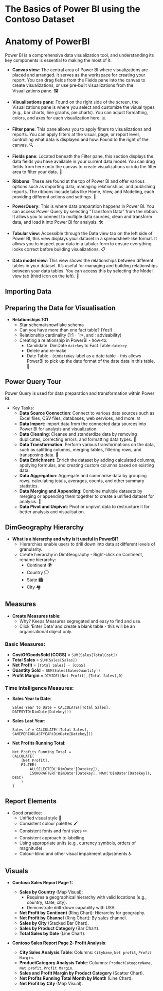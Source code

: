 # The Basics of Power BI using the Contoso Dataset

# Anatomy of PowerBI

Power BI is a comprehensive data visualization tool, and understanding its key components is essential to making the most of it.

- **Canvas view**: The central area of Power BI where visualizations are placed and arranged. It serves as the workspace for creating your report. You can drag fields from the Fields pane into the canvas to create visualizations, or use pre-built visualizations from the Visualizations pane. 🖼️
  
- **Visualisations pane**: Found on the right side of the screen, the Visualizations pane is where you select and customize the visual types (e.g., bar charts, line graphs, pie charts). You can adjust formatting, colors, and axes for each visualization here. 📊

- **Filter pane**: This pane allows you to apply filters to visualizations and reports. You can apply filters at the visual, page, or report level, controlling what data is displayed and how. Found to the right of the canvas. 🔍

- **Fields pane**: Located beneath the Filter pane, this section displays the data fields you have available in your current data model. You can drag fields from here onto the canvas to create visualizations or into the filter area to filter your data. 📁

- **Ribbons**: These are found at the top of Power BI and offer various options such as importing data, managing relationships, and publishing reports. The ribbons include tabs like Home, View, and Modeling, each providing different actions and settings. 🏅

- **PowerQuery**: This is where data preparation happens in Power BI. You can access Power Query by selecting "Transform Data" from the ribbon. It allows you to connect to multiple data sources, clean and transform data, and load it into Power BI for analysis. 🛠️

- **Tabular view**: Accessible through the Data view tab on the left side of Power BI, this view displays your dataset in a spreadsheet-like format. It allows you to inspect your data in a tabular form to ensure everything looks correct before building visualizations. 📋

- **Data model view**: This view shows the relationships between different tables in your dataset. It’s useful for managing and building relationships between your data tables. You can access this by selecting the Model view tab (third icon on the left). 🔗


## Importing Data



## Preparing the Data for Visualisation

- **Relationships 101**
  - Star schema/snowflake schema
  - Can you have more than one fact table? (Yes!) 
  - Relationship cardinality (1:1 - 1:*, and *:* advisability)
  - Creating a relationship in PowerBI - how-to: 
    - Candidate: DimDate `datekey` to Fact Table `datekey`
    - Delete and re-make
    - Date Table - `DimDateKey` label as a date table - this allows PowerBI to pick up the date format of the date data in this table. 📅

## Power Query Tour

Power Query is used for data preparation and transformation within Power BI.
- Key Tasks:
  - **Data Source Connection**: Connect to various data sources such as Excel files, CSV files, databases, web services, and more. 🌐
  - **Data Import**: Import data from the connected data sources into Power BI for analysis and visualization.
  - **Data Cleaning**: Cleanse and standardize data by removing duplicates, correcting errors, and formatting data types. 🧹
  - **Data Transformation**: Perform various transformations on the data, such as splitting columns, merging tables, filtering rows, and transposing data. 🔄
  - **Data Enrichment**: Enrich the dataset by adding calculated columns, applying formulas, and creating custom columns based on existing data.
  - **Data Aggregation**: Aggregate and summarise data by grouping rows, calculating totals, averages, counts, and other summary statistics.
  - **Data Merging and Appending**: Combine multiple datasets by merging or appending them together to create a unified dataset for analysis. 🔗
  - **Data Pivot and Unpivot**: Pivot or unpivot data to restructure it for better analysis and visualisation.

## DimGeography Hierarchy

- **What is a hierarchy and why is it useful in PowerBI?**
  - Hierarchies enable users to drill down into data at different levels of granularity.
  - Create hierarchy in DimGeography - Right-click on Continent, rename hierarchy:
    - Continent 🌍
    - Country 🏳️
    - State 🏙️
    - City 🏘️

## Measures

- **Create Measures table**:
  - Why? Keeps Measures segregated and easy to find and use.
  - Click ‘Enter Data’ and create a blank table - this will be an organisational object only.

### Basic Measures:

- **CostOfGoodsSold (COGS)** = `SUM(Sales[TotalCost])`
- **Total Sales** = `SUM(Sales[Sales])`
- **Net Profit** = `[Total Sales] - [COGS]`
- **Quantity Sold** = `SUM(Sales[SalesQuantity])`
- **Profit Margin** = `DIVIDE([Net Profit],[Total Sales],0)`

### Time Intelligence Measures:

- **Sales Year to Date**:
  ```DAX
  Sales Year to Date = CALCULATE([Total Sales], DATESYTD(DimDate[Datekey]))
  ```
- **Sales Last Year**:
  ```DAX
  Sales LY = CALCULATE([Total Sales], SAMEPERIODLASTYEAR(DimDate[Datekey]))
  ```
- **Net Profits Running Total**:
  ```DAX
  Net Profits Running Total =
  CALCULATE(
      [Net Profit],
      FILTER(
          ALLSELECTED('DimDate'[Datekey]),
          ISONORAFTER('DimDate'[Datekey], MAX('DimDate'[Datekey]), DESC)
      )
  )
  ```

## Report Elements

- Good practice:
  - Unified visual style 🎨
  - Consistent colour palettes 🖌️
  - Consistent fonts and font sizes ✏️
  - Consistent approach to labelling
  - Using appropriate units (e.g., currency symbols, orders of magnitude)
  - Colour-blind and other visual impairment adjustments ♿

## Visuals

- **Contoso Sales Report Page 1:**
  - **Sales by Country** (Map Visual):
    - Requires a geographical hierarchy with valid locations (e.g., country, state, city).
    - Demonstrate drill-down capability with USA.
  - **Net Profit by Continent** (Ring Chart): Hierarchy for geography.
  - **Net Profit by Channel** (Ring Chart): By sales channel.
  - **Sales by City** (Stacked Bar Chart).
  - **Sales by Product Category** (Bar Chart).
  - **Total Sales by Date** (Line Chart).

- **Contoso Sales Report Page 2: Profit Analysis**:
  - **City Sales Analysis Table**: Columns: `CityName`, `Net profit`, `Profit Margin`.
  - **ProductCategory Analysis Table**: Columns: `ProductCategoryName`, `Net profit`, `Profit Margin`.
  - **Sales and Profit Margin by Product Category** (Scatter Chart).
  - **Net Profits Running Total Month by Month** (Line Chart).
  - **Net Profit by City** (Map Visual).


